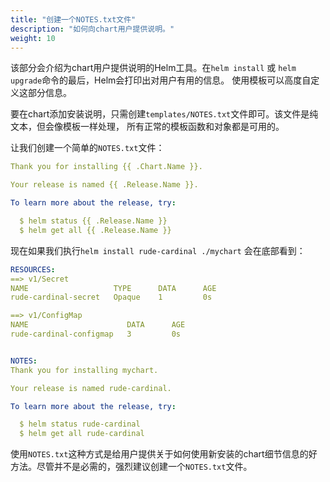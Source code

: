 ```yaml
---
title: "创建一个NOTES.txt文件"
description: "如何向chart用户提供说明。"
weight: 10
---
```


该部分会介绍为chart用户提供说明的Helm工具。在`helm install` 或 `helm upgrade`命令的最后，Helm会打印出对用户有用的信息。
使用模板可以高度自定义这部分信息。

要在chart添加安装说明，只需创建`templates/NOTES.txt`文件即可。该文件是纯文本，但会像模板一样处理，
所有正常的模板函数和对象都是可用的。

让我们创建一个简单的`NOTES.txt`文件：

```yaml
Thank you for installing {{ .Chart.Name }}.

Your release is named {{ .Release.Name }}.

To learn more about the release, try:

  $ helm status {{ .Release.Name }}
  $ helm get all {{ .Release.Name }}

```

现在如果我们执行`helm install rude-cardinal ./mychart` 会在底部看到：

```yaml
RESOURCES:
==> v1/Secret
NAME                   TYPE      DATA      AGE
rude-cardinal-secret   Opaque    1         0s

==> v1/ConfigMap
NAME                      DATA      AGE
rude-cardinal-configmap   3         0s


NOTES:
Thank you for installing mychart.

Your release is named rude-cardinal.

To learn more about the release, try:

  $ helm status rude-cardinal
  $ helm get all rude-cardinal
```

使用`NOTES.txt`这种方式是给用户提供关于如何使用新安装的chart细节信息的好方法。尽管并不是必需的，强烈建议创建一个`NOTES.txt`文件。
